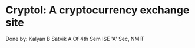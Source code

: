 # Cryptol: A cryptocurrency exchange site

Done by: Kalyan B
         Satvik A
Of 4th Sem ISE 'A' Sec, NMIT
